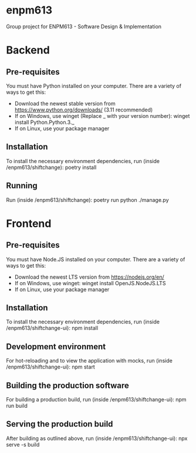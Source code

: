 # enpm613

Group project for ENPM613 - Software Design &amp; Implementation

# Backend

## Pre-requisites

You must have Python installed on your computer.
There are a variety of ways to get this:

- Download the newest stable version from https://www.python.org/downloads/ (3.11 recommended)
- If on Windows, use winget (Replace _ with your version number):
  winget install Python.Python.3._
- If on Linux, use your package manager

## Installation

To install the necessary environment dependencies, run (inside /enpm613/shiftchange):
poetry install

## Running

Run (inside /enpm613/shiftchange):
poetry run python ./manage.py

# Frontend

## Pre-requisites

You must have Node.JS installed on your computer.
There are a variety of ways to get this:

- Download the newest LTS version from https://nodejs.org/en/
- If on Windows, use winget:
  winget install OpenJS.NodeJS.LTS
- If on Linux, use your package manager

## Installation

To install the necessary environment dependencies, run (inside /enpm613/shiftchange-ui):
npm install

## Development environment

For hot-reloading and to view the application with mocks, run (inside /enpm613/shiftchange-ui):
npm start

## Building the production software

For building a production build, run (inside /enpm613/shiftchange-ui):
npm run build

## Serving the production build

After building as outlined above, run (inside /enpm613/shiftchange-ui):
npx serve -s build
